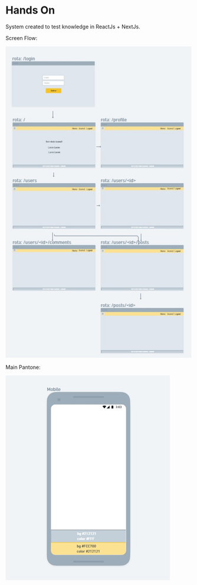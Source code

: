 # Hands On

System created to test knowledge in ReactJs + NextJs.

Screen Flow:

![alt text](https://github.com/ronipaschoal/hands_on/blob/main/public/images/screens.jpg?raw=true)

Main Pantone:

![alt text](https://github.com/ronipaschoal/hands_on/blob/main/public/images/mobile.jpg?raw=true)
